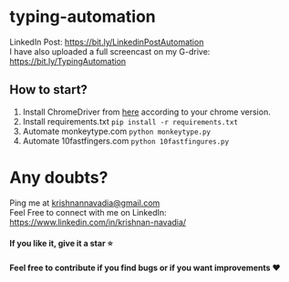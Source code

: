 # typing-automation
LinkedIn Post: https://bit.ly/LinkedinPostAutomation <br />
I have also uploaded a full screencast on my G-drive: https://bit.ly/TypingAutomation

## How to start?
1. Install ChromeDriver from [here](https://chromedriver.chromium.org/downloads) according to your chrome version.
2. Install requirements.txt
```pip install -r requirements.txt```
3. Automate monkeytype.com
```python monkeytype.py```
4. Automate 10fastfingers.com
```python 10fastfingures.py```

# Any doubts?
Ping me at krishnannavadia@gmail.com <br />
Feel Free to connect with me on LinkedIn: https://www.linkedin.com/in/krishnan-navadia/

#### If you like it, give it a star ⭐️
#### Feel free to contribute if you find bugs or if you want improvements ❤️

